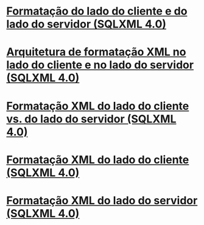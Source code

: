 # [Formatação do lado do cliente e do lado do servidor (SQLXML 4.0)](client-side-and-server-side-formatting-sqlxml-4-0.md)
# [Arquitetura de formatação XML no lado do cliente e no lado do servidor (SQLXML 4.0)](architecture-of-client-side-and-server-side-xml-formatting-sqlxml-4-0.md)
# [Formatação XML do lado do cliente vs. do lado do servidor (SQLXML 4.0)](client-side-vs-server-side-xml-formatting-sqlxml-4-0.md)
# [Formatação XML do lado do cliente (SQLXML 4.0)](client-side-xml-formatting-sqlxml-4-0.md)
# [Formatação XML do lado do servidor (SQLXML 4.0)](server-side-xml-formatting-sqlxml-4-0.md)

